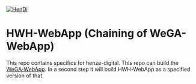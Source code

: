 [![HenDi](https://github.com/Henze-Digital/WeGA-WebApp/raw/develop/resources/img/logo_hendi.png)](https://henze-digital.zenmem.de/)

# HWH-WebApp (Chaining of WeGA-WebApp)

This repo contains specifics for henze-digital. This repo can build the [WeGA-WebApp](https://github.com/Henze-Digital/WeGA-WebApp). In a second step it will build HWH-WebApp as a specified version of that.
